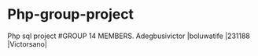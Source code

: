 # Php-group-project
Php sql project
#GROUP 14 MEMBERS.
Adegbusivictor |boluwatife |231188 |Victorsano|
